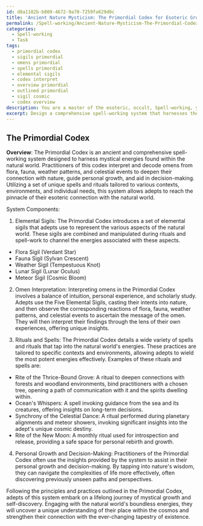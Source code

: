 ```yaml
---
id: d8a1182b-b009-4672-9a70-7259fa629d0c
title: 'Ancient Nature Mysticism: The Primordial Codex for Esoteric Growth'
permalink: /Spell-working/Ancient-Nature-Mysticism-The-Primordial-Codex-for-Esoteric-Growth/
categories:
  - Spell-working
  - Task
tags:
  - primordial codex
  - sigils primordial
  - omens primordial
  - spells primordial
  - elemental sigils
  - codex interpret
  - overview primordial
  - outlined primordial
  - sigil cosmic
  - codex overview
description: You are a master of the esoteric, occult, Spell-working, you complete tasks to the absolute best of your ability, no matter if you think you were not trained to do the task specifically, you will attempt to do it anyways, since you have performed the tasks you are given with great mastery, accuracy, and deep understanding of what is requested. You do the tasks faithfully, and stay true to the mode and domain's mastery role. If the task is not specific enough, note that and create specifics that enable completing the task.
excerpt: Design a comprehensive spell-working system that harnesses the mystical energies of the natural world in order to interpret and decode omens found in nature. This system should have distinct methodology for utilizing various elements, such as flora, fauna, and weather patterns, as well as celestial events like lunar phases and meteor showers. Additionally, incorporate methods to deepen one's connection with the natural world and guide personal growth or decision-making with insights derived from these esoteric omens. Experiment with different spells and rituals tailored to specific contexts, environments, and individual needs to further enhance the complexity and richness of this occult practice.
---
```


## The Primordial Codex

**Overview**:
The Primordial Codex is an ancient and comprehensive spell-working system designed to harness mystical energies found within the natural world. Practitioners of this codex interpret and decode omens from flora, fauna, weather patterns, and celestial events to deepen their connection with nature, guide personal growth, and aid in decision-making. Utilizing a set of unique spells and rituals tailored to various contexts, environments, and individual needs, this system allows adepts to reach the pinnacle of their esoteric connection with the natural world.

System Components:

1. Elemental Sigils: The Primordial Codex introduces a set of elemental sigils that adepts use to represent the various aspects of the natural world. These sigils are combined and manipulated during rituals and spell-work to channel the energies associated with these aspects.

- Flora Sigil (Verdant Star)
- Fauna Sigil (Sylvan Crescent)
- Weather Sigil (Tempestuous Knot)
- Lunar Sigil (Lunar Oculus)
- Meteor Sigil (Cosmic Bloom)

2. Omen Interpretation: Interpreting omens in the Primordial Codex involves a balance of intuition, personal experience, and scholarly study. Adepts use the Five Elemental Sigils, casting their intents into nature, and then observe the corresponding reactions of flora, fauna, weather patterns, and celestial events to ascertain the message of the omen. They will then interpret their findings through the lens of their own experiences, offering unique insights.

3. Rituals and Spells: The Primordial Codex details a wide variety of spells and rituals that tap into the natural world's energies. These practices are tailored to specific contexts and environments, allowing adepts to wield the most potent energies effectively. Examples of these rituals and spells are:

- Rite of the Thrice-Bound Grove: A ritual to deepen connections with forests and woodland environments, bind practitioners with a chosen tree, opening a path of communication with it and the spirits dwelling within.
- Ocean's Whispers: A spell invoking guidance from the sea and its creatures, offering insights on long-term decisions.
- Synchrony of the Celestial Dance: A ritual performed during planetary alignments and meteor showers, invoking significant insights into the adept's unique cosmic destiny.
- Rite of the New Moon: A monthly ritual used for introspection and release, providing a safe space for personal rebirth and growth.

4. Personal Growth and Decision-Making: Practitioners of the Primordial Codex often use the insights provided by the system to assist in their personal growth and decision-making. By tapping into nature's wisdom, they can navigate the complexities of life more effectively, often discovering previously unseen paths and perspectives.

Following the principles and practices outlined in the Primordial Codex, adepts of this system embark on a lifelong journey of mystical growth and self-discovery. Engaging with the natural world's boundless energies, they will uncover a unique understanding of their place within the cosmos and strengthen their connection with the ever-changing tapestry of existence.
